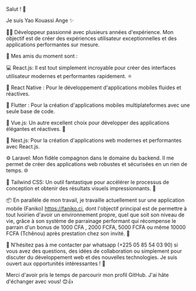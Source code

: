 Salut ! 👋

Je suis Yao Kouassi Ange ✨

👨‍💻 Développeur passionné avec plusieurs années d'expérience. Mon objectif est de créer des expériences utilisateur exceptionnelles et des applications performantes sur mesure.

🚀 Mes amis du moment sont :

💻 React.js: Il est tout simplement incroyable pour créer des interfaces utilisateur modernes et performantes rapidement. ⚛️

📱 React Native : Pour le développement d'applications mobiles fluides et réactives.

📱 Flutter : Pour la création d'applications mobiles multiplateformes avec une seule base de code.

🌟 Vue.js: Un autre excellent choix pour développer des applications élégantes et réactives. 🖖

🚀 Next.js: Pour la création d'applications web modernes et performantes avec React.js.

⚙️ Laravel: Mon fidèle compagnon dans le domaine du backend. Il me permet de créer des applications web robustes et sécurisées en un rien de temps. 🌐

💨 Tailwind CSS: Un outil fantastique pour accélérer le processus de conception et obtenir des résultats visuels impressionnants. 🎨

📦 En parallèle de mon travail, je travaille actuellement sur une application mobile (Faniko) https://faniko.ci, dont l'objectif principal est de permettre à tout Ivoirien d'avoir un environnement propre, quel que soit son niveau de vie, grâce à son système de parrainage performant qui récompense le parrain d'un bonus de 1000 CFA , 2000 FCFA, 5000 FCFA ou même 10000 FCFA (Tchênou) après prestation chez son invité. 💼

💬 N'hésitez pas à me contacter par whatsapp (+225 05 85 54 03 90) si vous avez des questions, des idées de collaboration ou simplement pour discuter du développement web et des nouvelles technologies. Je suis ouvert aux opportunités intéressantes ! 📧

Merci d'avoir pris le temps de parcourir mon profil GitHub. J'ai hâte d'échanger avec vous! 😊👍

